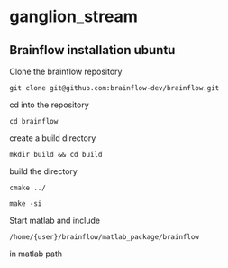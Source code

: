 # ganglion_stream

## Brainflow installation ubuntu
Clone the brainflow repository
```
git clone git@github.com:brainflow-dev/brainflow.git
```
cd into the repository
```
cd brainflow
```
create a build directory
```
mkdir build && cd build
```
build the directory
```
cmake ../
```
```
make -si
```

Start matlab and include
```
/home/{user}/brainflow/matlab_package/brainflow
```
in matlab path
